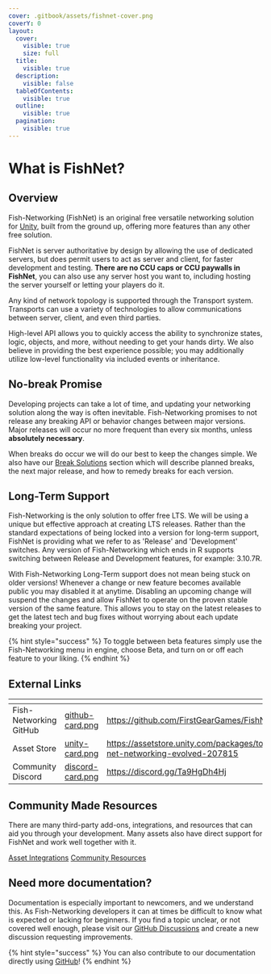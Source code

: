 ```yaml
---
cover: .gitbook/assets/fishnet-cover.png
coverY: 0
layout:
  cover:
    visible: true
    size: full
  title:
    visible: true
  description:
    visible: false
  tableOfContents:
    visible: true
  outline:
    visible: true
  pagination:
    visible: true
---
```


# What is FishNet?

## Overview

Fish-Networking (FishNet) is an original free versatile networking solution for [Unity](https://unity.com/), built from the ground up, offering more features than any other free solution.&#x20;

FishNet is server authoritative by design by allowing the use of dedicated servers, but does permit users to act as server and client, for faster development and testing. **There are no CCU caps or CCU paywalls in FishNet**, you can also use any server host you want to, including hosting the server yourself or letting your players do it.

Any kind of network topology is supported through the Transport system. Transports can use a variety of technologies to allow communications between server, client, and even third parties.

High-level API allows you to quickly access the ability to synchronize states, logic, objects, and more, without needing to get your hands dirty. We also believe in providing the best experience possible; you may additionally utilize low-level functionality via included events or inheritance.

## No-break Promise

Developing projects can take a lot of time, and updating your networking solution along the way is often inevitable. Fish-Networking promises to not release any breaking API or behavior changes between major versions. Major releases will occur no more frequent than every six months, unless **absolutely necessary**.

When breaks do occur we will do our best to keep the changes simple. We also have our [Break Solutions](guides/upgrading-api.md) section which will describe planned breaks, the next major release, and how to remedy breaks for each version.

## Long-Term Support

Fish-Networking is the only solution to offer free LTS. We will be using a unique but effective approach at creating LTS releases. Rather than the standard expectations of being locked into a version for long-term support, FishNet is providing what we refer to as 'Release' and 'Development' switches. Any version of Fish-Networking which ends in R supports switching between Release and Development features, for example: 3.10.7R.

With Fish-Networking Long-Term support does not mean being stuck on older versions! Whenever a change or new feature becomes available public you may disabled it at anytime. Disabling an upcoming change will suspend the changes and allow FishNet to operate on the proven stable version of the same feature. This allows you to stay on the latest releases to get the latest tech and bug fixes without worrying about each update breaking your project.

{% hint style="success" %}
To toggle between beta features simply use the Fish-Networking menu in engine, choose Beta, and turn on or off each feature to your liking.
{% endhint %}

## External Links

<table data-view="cards"><thead><tr><th></th><th data-hidden data-card-cover data-type="files"></th><th data-hidden data-card-target data-type="content-ref"></th></tr></thead><tbody><tr><td>Fish-Networking GitHub</td><td><a href=".gitbook/assets/github-card.png">github-card.png</a></td><td><a href="https://github.com/FirstGearGames/FishNet/">https://github.com/FirstGearGames/FishNet/</a></td></tr><tr><td>Asset Store</td><td><a href=".gitbook/assets/unity-card.png">unity-card.png</a></td><td><a href="https://assetstore.unity.com/packages/tools/network/fish-net-networking-evolved-207815">https://assetstore.unity.com/packages/tools/network/fish-net-networking-evolved-207815</a></td></tr><tr><td>Community Discord</td><td><a href=".gitbook/assets/discord-card.png">discord-card.png</a></td><td><a href="https://discord.gg/Ta9HgDh4Hj">https://discord.gg/Ta9HgDh4Hj</a></td></tr></tbody></table>

## Community Made Resources

There are many third-party add-ons, integrations, and resources that can aid you through your development. Many assets also have direct support for FishNet and work well together with it.

&#x20;<a href="overview/asset-integrations/" class="button primary">Asset Integrations</a> <a href="overview/community-resources.md" class="button primary">Community Resources</a>



## Need more documentation?

Documentation is especially important to newcomers, and we understand this. As Fish-Networking developers it can at times be difficult to know what is expected or lacking for beginners. If you find a topic unclear, or not covered well enough, please visit our [GitHub Discussions](https://github.com/FirstGearGames/FishNet/discussions) and create a new discussion requesting improvements.

{% hint style="success" %}
You can also contribute to our documentation directly using [GitHub](https://github.com/FirstGearGames/FishNet-Documentation)!
{% endhint %}
